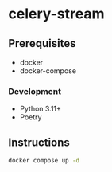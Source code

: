 # celery-stream

## Prerequisites

- docker
- docker-compose

### Development

- Python 3.11+
- Poetry

## Instructions

```bash
docker compose up -d
```
